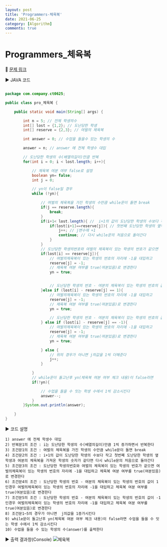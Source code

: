 ```yaml
---
layout: post
title: 'Programmers-체육복'
date: 2021-06-25
category: [Algorithm]
comments: true
---
```


# Programmers_체육복

🎈 [문제 링크](https://programmers.co.kr/learn/courses/30/lessons/42862)

▶ JAVA 코드

```java

package com.company.ct0625;

public class pro_체육복 {

    public static void main(String[] args) {

        int n = 5; // 전체 학생의수
        int[] lost = {1,2}; // 도난당한 학생
        int[] reserve = {2,3}; // 여벌의 체육복

        int answer = 0; // 수업을 들을수 있는 학생의 수

        answer = n; // answer 에 전체 학생수 대입

        // 도난당한 학생의 수(배열의길이)만큼 반복
        for(int i = 0; i < lost.length; i++){

            // 체육복 여분 여부 false로 설정
            boolean yn= false;
            int j = 0;

            // yn이 false일 경우
            while (!yn){

                // 여벌의 체육복을 가진 학생의 수만큼 while문이 돌면 break
                if(j == reserve.length){
                    break;
                }
                if(i+1< lost.length){ //  i+1의 값이 도난당한 학생의 수보다 작을 때
                    if(lost[i+1]==reserve[j]){ // 첫번째 도난당한 학생의 옆학생과 여분의 체육복을 가져온 학생의 숫자가 같다면
                        j++; // j변수에 +1
                        continue; // 다시 while문의 처음으로 돌아간다
                    }
                }
                // 도난당한 학생의번호와 여벌의 체육복이 있는 학생의 번호가 같으면
                if(lost[i] == reserve[j]){
                    // 여벌의체육복이 있는 학생의 번호의 자리에 -1을 대입하고
                    reserve[j] = -1;
                    // 체육복 여분 여부를 true(여분있음)로 변경한다
                    yn = true;


                    // 도난당한 학생의 번호 - 여분의 체육복이 있는 학생의 번호의 값이 1인경우
                }else if (lost[i] - reserve[j] == 1){
                    // 여벌의체육복이 있는 학생의 번호의 자리에 -1을 대입하고
                    reserve[j] = -1;
                    // 체육복 여분 여부를 true(여분있음)로 변경한다
                    yn = true;

                    // 도난당한 학생의 번호 - 여분의 체육복이 있는 학생의 번호의 값이 -1인경우
                } else if (lost[i] - reserve[j] == -1){
                    // 여벌의체육복이 있는 학생의 번호의 자리에 -1을 대입하고
                    reserve[j] = -1;
                    // 체육복 여분 여부를 true(여분있음)로 변경한다
                    yn = true;

                } else {
                    // 위의 경우가 아니면 j의값을 1씩 더해준다
                    j++;
                }

            }
            // while문이 돌고난후 yn(체육복 여분 여부 체크 내용)이 false라면
            if(!yn){

                // 수업을 들을 수 잇는 학생 수에서 1씩 감소시킨다
                answer--;
            }
        }System.out.println(answer);

    }
}

```

▶ 코드 설명

    1) answer 에 전체 학생수 대입
    2) 반복문1의 조건 : i는 도난당한 학생의 수(배열의길이)만큼 1씩 증가하면서 반복한다
    3) 조건문1의 조건 : 여벌의 체육복을 가진 학생의 수만큼 while문이 돌면 break
    4) 조건문2의 조건 : i+1의 값이 도난당한 학생의 수보다 작고 첫번째 도난당한 학생의 옆학생과 여분의 체육복을 가져온 학생의 숫자가 같다면 다시 while문의 처음으로 돌아간다
    5) 조건문3의 조건 : 도난당한 학생의번호와 여벌의 체육복이 있는 학생의 번호가 같으면 여벌의체육복이 있는 학생의 번호의 자리에 -1을 대입하고 체육복 여분 여부를 true(여분있음)로 변경한다
    6) 조건문4의 조건 : 도난당한 학생의 번호 - 여분의 체육복이 있는 학생의 번호의 값이 1인경우 여벌의체육복이 있는 학생의 번호의 자리에 -1을 대입하고 체육복 여분 여부를 true(여분있음)로 변경한다
    7) 조건문5의 조건 : 도난당한 학생의 번호 - 여분의 체육복이 있는 학생의 번호의 값이 -1인경우 여벌의체육복이 있는 학생의 번호의 자리에 -1을 대입하고 체육복 여분 여부를 true(여분있음)로 변경한다
    8) 조건문1~5의 경우가 아니면  j의값을 1증가시킨다
    9) while문이 돌고난후 yn(체육복 여분 여부 체크 내용)이 false라면 수업을 들을 수 잇는 학생 수에서 1씩 감소시킨다
    10) 수업을 들을 수 있는 학생의 수(answer)를 출력한다

▶ 출력 결과창(Console)
![체육복](https://user-images.githubusercontent.com/65608960/123438176-6573bc00-d60b-11eb-834f-d31a454066ae.JPG)
